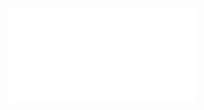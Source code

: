 ![schedule]({{site.url}}/{{site.baseurl}}/assets/schedule/timeline.pdf)

<object data="{{site.baseurl}}/assets/schedule/timeline.pdf" width="1000" height="1000" type='application/pdf'/>